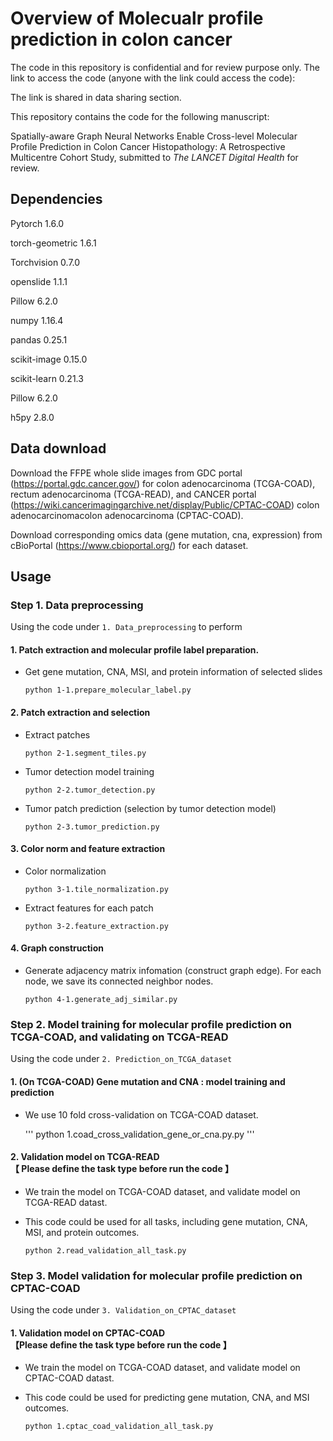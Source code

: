 # Overview of Molecualr profile prediction in colon cancer

The code in this repository is confidential and for review purpose only. The link to access the code (anyone with the link could access the code): 

The link is shared in data sharing section.

This repository contains the code for the following manuscript:

Spatially-aware Graph Neural Networks Enable Cross-level Molecular Profile Prediction in Colon Cancer Histopathology: A Retrospective Multicentre Cohort Study, submitted to <i>The LANCET Digital Health</i> for review.



## Dependencies

Pytorch 1.6.0

torch-geometric 1.6.1

Torchvision 0.7.0

openslide 1.1.1

Pillow 6.2.0

numpy 1.16.4

pandas 0.25.1

scikit-image 0.15.0

scikit-learn 0.21.3

Pillow 6.2.0

h5py 2.8.0

## Data download

Download the FFPE whole slide images from GDC portal (https://portal.gdc.cancer.gov/) for colon adenocarcinoma (TCGA-COAD), rectum adenocarcinoma (TCGA-READ), and CANCER portal (https://wiki.cancerimagingarchive.net/display/Public/CPTAC-COAD) colon adenocarcinomacolon adenocarcinoma (CPTAC-COAD).

Download corresponding omics data (gene mutation, cna, expression) from cBioPortal (https://www.cbioportal.org/) for each dataset.


## Usage

### Step 1. Data preprocessing

Using the code under `1. Data_preprocessing` to perform


#### 1. Patch extraction and molecular profile label preparation. 
* Get gene mutation, CNA, MSI, and protein information of selected slides
    ```
    python 1-1.prepare_molecular_label.py
    ```
 
#### 2. Patch extraction and selection
* Extract patches
    ```
    python 2-1.segment_tiles.py
    ```
* Tumor detection model training
    ```
    python 2-2.tumor_detection.py
    ```
* Tumor patch prediction (selection by tumor detection model)
    ```
    python 2-3.tumor_prediction.py
    ```

#### 3. Color norm and feature extraction
* Color normalization
    ``` 
    python 3-1.tile_normalization.py
    ```
* Extract features for each patch
    ```
    python 3-2.feature_extraction.py
    ```
    
#### 4. Graph construction
* Generate adjacency matrix infomation (construct graph edge). For each node, we save its connected neighbor nodes.
    ``` 
    python 4-1.generate_adj_similar.py
    ```


### Step 2. Model training for molecular profile prediction on TCGA-COAD, and validating on TCGA-READ

Using the code under `2. Prediction_on_TCGA_dataset` 

<!-- #### Prediction on TCGA dataset -->


#### 1. (On TCGA-COAD) Gene mutation and CNA : model training and prediction
* We use 10 fold cross-validation on TCGA-COAD dataset.

    '''
    python 1.coad_cross_validation_gene_or_cna.py.py
    '''


#### 2. Validation model on TCGA-READ </br>【 Please define the task type before run the code 】

* We train the model on TCGA-COAD dataset, and validate model on TCGA-READ datast.
* This code could be used for all tasks, including gene mutation, CNA, MSI, and protein outcomes.

    ```
    python 2.read_validation_all_task.py
    ```


### Step 3. Model validation for molecular profile prediction on CPTAC-COAD

Using the code under `3. Validation_on_CPTAC_dataset` 

<!-- #### Validation on CPTAC dataset -->


#### 1. Validation model on CPTAC-COAD </br>【Please define the task type before run the code 】

* We train the model on TCGA-COAD dataset, and validate model on CPTAC-COAD datast. 
* This code could be used for predicting gene mutation, CNA, and MSI outcomes. 


    ```
    python 1.cptac_coad_validation_all_task.py
    ```



